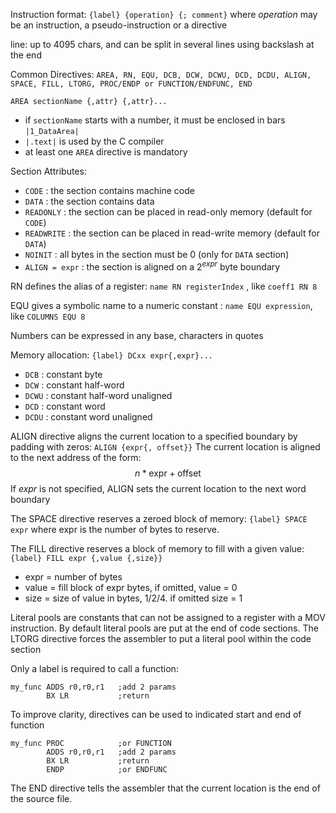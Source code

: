 
Instruction format: `{label} {operation} {; comment}`
where *operation* may be an instruction, a pseudo-instruction or a directive

line: up to 4095 chars, and can be split in several lines using backslash at the end

Common Directives: 
	``AREA, RN, EQU, DCB, DCW, DCWU, DCD, DCDU, ALIGN, SPACE, FILL, LTORG, PROC/ENDP or FUNCTION/ENDFUNC, END``

``AREA sectionName {,attr} {,attr}...``
- if `sectionName` starts with a number, it must be enclosed in bars `|1_DataArea|`
- `|.text|` is used by the C compiler
- at least one `AREA` directive is mandatory

Section Attributes:
- `CODE` : the section contains machine code
- `DATA` : the section contains data
- `READONLY` : the section can be placed in read-only memory (default for `CODE`)
- `READWRITE` : the section can be placed in read-write memory (default for `DATA`)
- `NOINIT` : all bytes in the section must be 0 (only for `DATA` section)
- `ALIGN = expr` : the section is aligned on a $2^{expr}$ byte boundary

RN defines the alias of a register: `name RN registerIndex` , like `coeff1 RN 8`

EQU gives a symbolic name to a numeric constant : `name EQU expression`, like `COLUMNS EQU 8`

Numbers can be expressed in any base, characters in quotes

Memory allocation: `{label} DCxx expr{,expr}...`
- `DCB` : constant byte
- `DCW` : constant half-word
- `DCWU` : constant half-word unaligned
- `DCD` : constant word
- `DCDU` : constant word unaligned

ALIGN directive aligns the current location to a specified boundary by padding with zeros:
`ALIGN {expr{, offset}}`
The current location is aligned to the next address of the form: 
$$n * \text{expr} + \text{offset}$$
If *expr* is not specified, ALIGN sets the current location to the next word boundary

The SPACE directive reserves a zeroed block of memory: `{label} SPACE expr`
where expr is the number of bytes to reserve.

The FILL directive reserves a block of memory to fill with a given value:
`{label} FILL expr {,value {,size}}`
- expr = number of bytes
- value = fill block of expr bytes, if omitted, value = 0
- size = size of value in bytes, 1/2/4. if omitted size = 1

Literal pools are constants that can not be assigned to a register with a MOV instruction. 
By default literal pools are put at the end of code sections.
The LTORG directive forces the assembler to put a literal pool within the code section

Only a label is required to call a function:
````
my_func ADDS r0,r0,r1   ;add 2 params 
        BX LR           ;return
````
To improve clarity, directives can be used to indicated start and end of function
````
my_func PROC            ;or FUNCTION
		ADDS r0,r0,r1   ;add 2 params 
        BX LR           ;return
		ENDP            ;or ENDFUNC
````

The END directive tells the assembler that the current location is the end of the source file.
